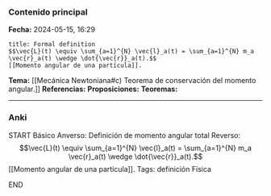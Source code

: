 ### Contenido principal

**Fecha:** 2024-05-15, 16:29

```ad-formal
title: Formal definition
$$\vec{L}(t) \equiv \sum_{a=1}^{N} \vec{l}_a(t) = \sum_{a=1}^{N} m_a \vec{r}_a(t) \wedge \dot{\vec{r}}_a(t).$$
[[Momento angular de una partícula]].
```

**Tema:** [[Mecánica Newtoniana#c) Teorema de conservación del momento angular.]]
**Referencias:**
**Proposiciones:**
**Teoremas:**

---
### Anki

START
Básico
Anverso: Definición de momento angular total
Reverso: $$\vec{L}(t) \equiv \sum_{a=1}^{N} \vec{l}_a(t) = \sum_{a=1}^{N} m_a \vec{r}_a(t) \wedge \dot{\vec{r}}_a(t).$$
[[Momento angular de una partícula]].
Tags: definición Física
<!--ID: 1718033661064-->
END